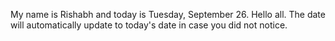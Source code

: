 My name is Rishabh and today is Tuesday, September 26. Hello all. The date will automatically update to today's date in case you did not notice.
